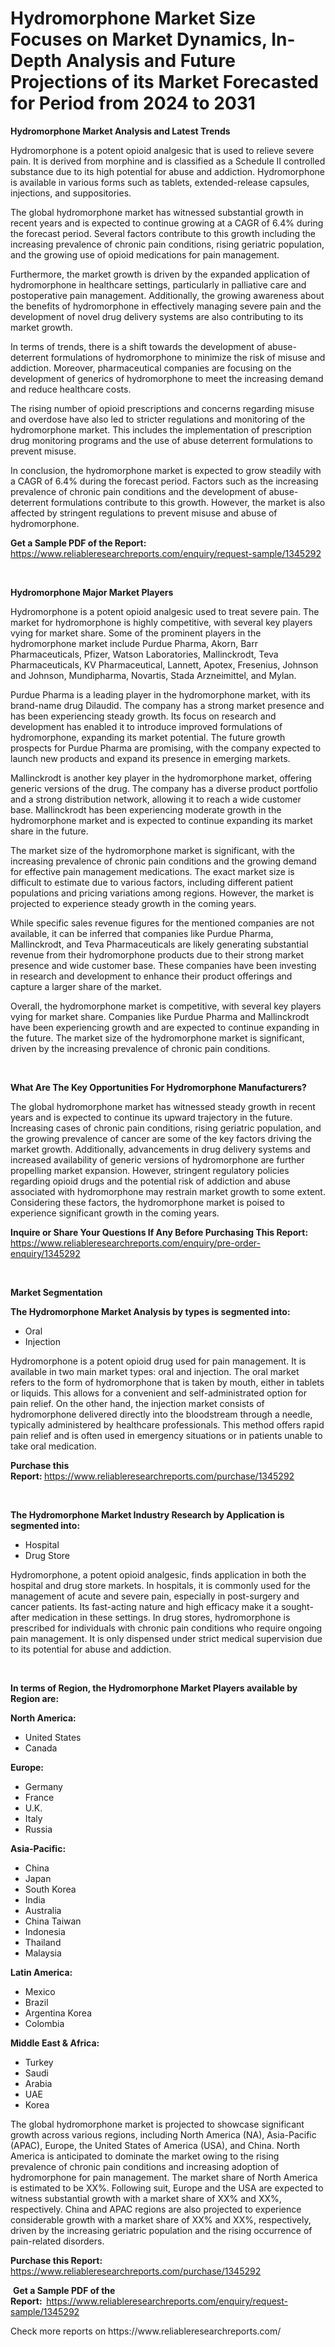 <p><h1>Hydromorphone Market Size Focuses on Market Dynamics, In-Depth Analysis and Future Projections of its Market Forecasted for Period from 2024 to 2031</h1></p><p><strong>Hydromorphone Market Analysis and Latest Trends</strong></p>
<p><p>Hydromorphone is a potent opioid analgesic that is used to relieve severe pain. It is derived from morphine and is classified as a Schedule II controlled substance due to its high potential for abuse and addiction. Hydromorphone is available in various forms such as tablets, extended-release capsules, injections, and suppositories.</p><p>The global hydromorphone market has witnessed substantial growth in recent years and is expected to continue growing at a CAGR of 6.4% during the forecast period. Several factors contribute to this growth including the increasing prevalence of chronic pain conditions, rising geriatric population, and the growing use of opioid medications for pain management.</p><p>Furthermore, the market growth is driven by the expanded application of hydromorphone in healthcare settings, particularly in palliative care and postoperative pain management. Additionally, the growing awareness about the benefits of hydromorphone in effectively managing severe pain and the development of novel drug delivery systems are also contributing to its market growth.</p><p>In terms of trends, there is a shift towards the development of abuse-deterrent formulations of hydromorphone to minimize the risk of misuse and addiction. Moreover, pharmaceutical companies are focusing on the development of generics of hydromorphone to meet the increasing demand and reduce healthcare costs.</p><p>The rising number of opioid prescriptions and concerns regarding misuse and overdose have also led to stricter regulations and monitoring of the hydromorphone market. This includes the implementation of prescription drug monitoring programs and the use of abuse deterrent formulations to prevent misuse.</p><p>In conclusion, the hydromorphone market is expected to grow steadily with a CAGR of 6.4% during the forecast period. Factors such as the increasing prevalence of chronic pain conditions and the development of abuse-deterrent formulations contribute to this growth. However, the market is also affected by stringent regulations to prevent misuse and abuse of hydromorphone.</p></p>
<p><strong>Get a Sample PDF of the Report:&nbsp;</strong> <a href="https://www.reliableresearchreports.com/enquiry/request-sample/1345292">https://www.reliableresearchreports.com/enquiry/request-sample/1345292</a></p>
<p>&nbsp;</p>
<p><strong>Hydromorphone Major Market Players</strong></p>
<p><p>Hydromorphone is a potent opioid analgesic used to treat severe pain. The market for hydromorphone is highly competitive, with several key players vying for market share. Some of the prominent players in the hydromorphone market include Purdue Pharma, Akorn, Barr Pharmaceuticals, Pfizer, Watson Laboratories, Mallinckrodt, Teva Pharmaceuticals, KV Pharmaceutical, Lannett, Apotex, Fresenius, Johnson and Johnson, Mundipharma, Novartis, Stada Arzneimittel, and Mylan.</p><p>Purdue Pharma is a leading player in the hydromorphone market, with its brand-name drug Dilaudid. The company has a strong market presence and has been experiencing steady growth. Its focus on research and development has enabled it to introduce improved formulations of hydromorphone, expanding its market potential. The future growth prospects for Purdue Pharma are promising, with the company expected to launch new products and expand its presence in emerging markets.</p><p>Mallinckrodt is another key player in the hydromorphone market, offering generic versions of the drug. The company has a diverse product portfolio and a strong distribution network, allowing it to reach a wide customer base. Mallinckrodt has been experiencing moderate growth in the hydromorphone market and is expected to continue expanding its market share in the future.</p><p>The market size of the hydromorphone market is significant, with the increasing prevalence of chronic pain conditions and the growing demand for effective pain management medications. The exact market size is difficult to estimate due to various factors, including different patient populations and pricing variations among regions. However, the market is projected to experience steady growth in the coming years.</p><p>While specific sales revenue figures for the mentioned companies are not available, it can be inferred that companies like Purdue Pharma, Mallinckrodt, and Teva Pharmaceuticals are likely generating substantial revenue from their hydromorphone products due to their strong market presence and wide customer base. These companies have been investing in research and development to enhance their product offerings and capture a larger share of the market.</p><p>Overall, the hydromorphone market is competitive, with several key players vying for market share. Companies like Purdue Pharma and Mallinckrodt have been experiencing growth and are expected to continue expanding in the future. The market size of the hydromorphone market is significant, driven by the increasing prevalence of chronic pain conditions.</p></p>
<p>&nbsp;</p>
<p><strong>What Are The Key Opportunities For Hydromorphone Manufacturers?</strong></p>
<p><p>The global hydromorphone market has witnessed steady growth in recent years and is expected to continue its upward trajectory in the future. Increasing cases of chronic pain conditions, rising geriatric population, and the growing prevalence of cancer are some of the key factors driving the market growth. Additionally, advancements in drug delivery systems and increased availability of generic versions of hydromorphone are further propelling market expansion. However, stringent regulatory policies regarding opioid drugs and the potential risk of addiction and abuse associated with hydromorphone may restrain market growth to some extent. Considering these factors, the hydromorphone market is poised to experience significant growth in the coming years.</p></p>
<p><strong>Inquire or Share Your Questions If Any Before Purchasing This Report:</strong> <a href="https://www.reliableresearchreports.com/enquiry/pre-order-enquiry/1345292">https://www.reliableresearchreports.com/enquiry/pre-order-enquiry/1345292</a></p>
<p>&nbsp;</p>
<p><strong>Market Segmentation</strong></p>
<p><strong>The Hydromorphone Market Analysis by types is segmented into:</strong></p>
<p><ul><li>Oral</li><li>Injection</li></ul></p>
<p><p>Hydromorphone is a potent opioid drug used for pain management. It is available in two main market types: oral and injection. The oral market refers to the form of hydromorphone that is taken by mouth, either in tablets or liquids. This allows for a convenient and self-administrated option for pain relief. On the other hand, the injection market consists of hydromorphone delivered directly into the bloodstream through a needle, typically administered by healthcare professionals. This method offers rapid pain relief and is often used in emergency situations or in patients unable to take oral medication.</p></p>
<p><strong>Purchase this Report:&nbsp;</strong><a href="https://www.reliableresearchreports.com/purchase/1345292">https://www.reliableresearchreports.com/purchase/1345292</a></p>
<p>&nbsp;</p>
<p><strong>The Hydromorphone Market Industry Research by Application is segmented into:</strong></p>
<p><ul><li>Hospital</li><li>Drug Store</li></ul></p>
<p><p>Hydromorphone, a potent opioid analgesic, finds application in both the hospital and drug store markets. In hospitals, it is commonly used for the management of acute and severe pain, especially in post-surgery and cancer patients. Its fast-acting nature and high efficacy make it a sought-after medication in these settings. In drug stores, hydromorphone is prescribed for individuals with chronic pain conditions who require ongoing pain management. It is only dispensed under strict medical supervision due to its potential for abuse and addiction.</p></p>
<p>&nbsp;</p>
<p><strong>In terms of Region, the Hydromorphone Market Players available by Region are:</strong></p>
<p>
    <p> <strong> North America: </strong>
        <ul>
            <li>United States</li>
            <li>Canada</li>
        </ul>
        </p> 
    <p> <strong> Europe: </strong>
        <ul>
            <li>Germany</li>
            <li>France</li>
            <li>U.K.</li>
            <li>Italy</li>
            <li>Russia</li>
        </ul>
        </p> 
    <p> <strong> Asia-Pacific: </strong>
        <ul>
            <li>China</li>
            <li>Japan</li>
            <li>South Korea</li>
            <li>India</li>
            <li>Australia</li>
            <li>China Taiwan</li>
            <li>Indonesia</li>
            <li>Thailand</li>
            <li>Malaysia</li>
        </ul>
        </p> 
    <p> <strong> Latin America: </strong>
        <ul>
            <li>Mexico</li>
            <li>Brazil</li>
            <li>Argentina Korea</li>
            <li>Colombia</li>
        </ul>
        </p> 
    <p> <strong> Middle East & Africa: </strong>
        <ul>
            <li>Turkey</li>
            <li>Saudi</li>
            <li>Arabia</li>
            <li>UAE</li>
            <li>Korea</li>
        </ul>
    </p>
    </p>
<p><p>The global hydromorphone market is projected to showcase significant growth across various regions, including North America (NA), Asia-Pacific (APAC), Europe, the United States of America (USA), and China. North America is anticipated to dominate the market owing to the rising prevalence of chronic pain conditions and increasing adoption of hydromorphone for pain management. The market share of North America is estimated to be XX%. Following suit, Europe and the USA are expected to witness substantial growth with a market share of XX% and XX%, respectively. China and APAC regions are also projected to experience considerable growth with a market share of XX% and XX%, respectively, driven by the increasing geriatric population and the rising occurrence of pain-related disorders.</p></p>
<p><strong>Purchase this Report: </strong><a href="https://www.reliableresearchreports.com/purchase/1345292">https://www.reliableresearchreports.com/purchase/1345292</a></p>
<p>&nbsp;<strong>Get a Sample PDF of the Report:&nbsp;&nbsp;</strong><a href="https://www.reliableresearchreports.com/enquiry/request-sample/1345292">https://www.reliableresearchreports.com/enquiry/request-sample/1345292</a></p>
<p><strong></strong></p>
<p>Check more reports on https://www.reliableresearchreports.com/</p>